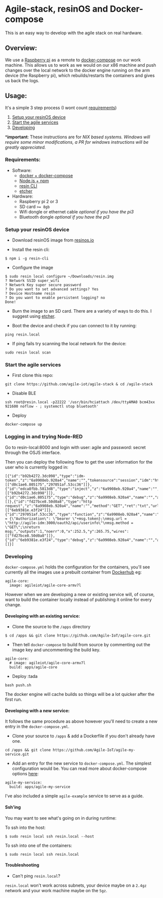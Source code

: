 <!--
# Copyright (C) 2017 Resin.io, UNI Passau, FBK.
# All rights reserved. This program and the accompanying materials
# are made available under the terms of the Eclipse Public License v1.0
# which accompanies this distribution, and is available at
# http://www.eclipse.org/legal/epl-v10.html
#
# Contributors:
#     Resin.io, UNI Passau, FBK - initial API and implementation
-->

# Agile-stack, resinOS and Docker-compose

This is an easy way to develop with the agile stack on real hardware.

## Overview:

We use a [Raspberry pi](https://www.raspberrypi.org/) as a remote to [docker-compose](https://docs.docker.com/compose/overview/) on our work machine. This allows us to work as we would on our x86 machine and push changes over the local network to the docker engine running on the arm device (the Raspberry pi), which rebuilds/restarts the containers and gives us back the logs.

## Usage:
It's a simple 3 step process (I wont count [requirements](#requirements))
  1. [Setup your resinOS device](#setup-your-resinos-device)
  2. [Start the agile services](#start-the-agile-services)
  3. [Developing](#/developing)

*<b>important</b>: These instructions are for *NIX based systems. Windows will require some minor modifications, a PR for windows instructions will be greatly appreciated.*

### Requirements:
- Software:
  * [docker + docker-compose](https://docs.docker.com/compose/install/)
  * [Node.js + npm](https://nodejs.org/en/)
  * [resin CLI](https://www.npmjs.com/package/resin-cli)
  * [etcher](https://etcher.io/)
- Hardware:
  * Raspberry pi 2 or 3
  * SD card `>= 8gb`
  * Wifi dongle or ethernet cable *optional if you have the pi3*
  * Bluetooth dongle *optional if you have the pi3*

### Setup your resinOS device

* Download resinOS image from [resinos.io](https://resinos.io/#downloads-raspberrypi)

* Install the resin cli:
```
$ npm i -g resin-cli
```

* Configure the image
```
$ sudo resin local configure ~/Downloads/resin.img
? Network SSID super_wifi
? Network Key super secure password
? Do you want to set advanced settings? Yes
? Device Hostname resin
? Do you want to enable persistent logging? no
Done!
```

* Burn the image to an SD card. There are a variety of ways to do this. I suggest using [etcher](https://etcher.io/).

* Boot the device and check if you can connect to it by running:

```
ping resin.local
```

* If ping fails try scanning the local network for the device:
```
sudo resin local scan
```

### Start the agile services
* First clone this repo:
```
git clone https://github.com/agile-iot/agile-stack & cd /agile-stack
```

* Disable BLE
```
ssh root@resin.local -p22222 '/usr/bin/hciattach /dev/ttyAMA0 bcm43xx 921600 noflow - ; systemctl stop bluetooth'
```

* Deploy
```
docker-compose up
```

### Logging in and trying Node-RED

Go to resin-local:8000 and login with  user: agile and password: secret  through the OSJS interface.

Then you can deploy the following flow to get the user information for the user who is currently logged in:
```
[{"id":"b92b4272.3dc098","type":"idm-token","z":"6a9908eb.920a4","name":"","tokensource":"session","idm":"http://localhost:3000","x":204.5,"y":187.75,"wires":[["d0c1ae6.805175","297051af.53cc36"]]},{"id":"edca8fbb.5813d8","type":"inject","z":"6a9908eb.920a4","name":"","topic":"","payload":"","payloadType":"date","repeat":"","crontab":"","once":false,"x":111.5,"y":107.25,"wires":[["b92b4272.3dc098"]]},{"id":"d0c1ae6.805175","type":"debug","z":"6a9908eb.920a4","name":"","active":false,"console":"false","complete":"true","x":382.5,"y":186.5,"wires":[]},{"id":"fd27bce8.50d0a8","type":"http request","z":"6a9908eb.920a4","name":"","method":"GET","ret":"txt","url":"","tls":"","x":292.5,"y":353.75,"wires":[["6eb9381e.e3f24"]]},{"id":"297051af.53cc36","type":"function","z":"6a9908eb.920a4","name":"","func":"msg.headers = {\"Authorization\": \"bearer \"+msg.token};\nmsg.url = \"http://agile-idm:3000/oauth2/api/userinfo\"\nmsg.method = \"GET\";\nreturn msg;","outputs":1,"noerr":0,"x":252.5,"y":265.75,"wires":[["fd27bce8.50d0a8"]]},{"id":"6eb9381e.e3f24","type":"debug","z":"6a9908eb.920a4","name":"","active":true,"console":"false","complete":"false","x":470.5,"y":354.5,"wires":[]}]
```

### Developing

`docker-compose.yml` holds the configuration for the containers, you'll see currently all the images use a prebuilt container from [Dockerhub](https://hub.docker.com/u/agileiot/) eg:
```
agile-core:
  image: agileiot/agile-core-armv7l
```

However when we are developing a new or existing service will, of course, want to build the container locally instead of publishing it online for every change.

#### Developing with an existing service:

* Clone the source to the `/apps` directory

```
$ cd /apps && git clone https://github.com/Agile-IoT/agile-core.git
```

* Then tell `docker-compose` to build from source by commenting out the image key and uncommenting the build key.
```
agile-core:
  # image: agileiot/agile-core-armv7l
  build: apps/agile-core
```
* Deploy :tada
```
bash push.sh
```

The docker engine will cache builds so things will be a lot quicker after the first run.

#### Developing with a new service:

It follows the same procedure as above however you'll need to create a new entry in the `docker-compose.yml`.

* Clone your source to `/apps` & add a Dockerfile if you don't already have one.
```
cd /apps && git clone https://github.com/Agile-IoT/agile-my-service.git
```

* Add an entry for the new service to `docker-compose.yml`. The simplest configuration would be. You can read more about docker-compose options [here](https://docs.docker.com/compose/compose-file/):
```
agile-my-service:
  build: apps/agile-my-service
```

I've also included a simple `agile-example` service to serve as a guide.

#### Ssh'ing

You may want to see what's going on in during runtime:

To ssh into the host:
```
$ sudo resin local ssh resin.local --host
```

To ssh into one of the containers:
```
$ sudo resin local ssh resin.local
```

#### Troubleshooting

* Can't ping `resin.local`?

`resin.local` won't work across subnets, your device maybe on a `2.4gz` network and your work machine maybe on the `5gz`.
